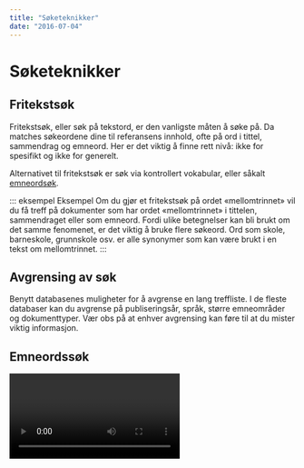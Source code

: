```yaml
---
title: "Søketeknikker"
date: "2016-07-04"
---
```


# Søketeknikker

## Fritekstsøk

Fritekstsøk, eller søk på tekstord, er den vanligste måten å søke på. Da matches søkeordene dine til referansens innhold, ofte på ord i tittel, sammendrag og emneord. Her er det viktig å finne rett nivå: ikke for spesifikt og ikke for generelt.

Alternativet til fritekstsøk er søk via kontrollert vokabular, eller såkalt [emneordsøk](/soking/soketeknikker.html#emneordssøk/).

::: eksempel Eksempel 
Om du gjør et fritekstsøk på ordet «mellomtrinnet» vil du få treff på dokumenter som har ordet «mellomtrinnet» i tittelen, sammendraget eller som emneord. Fordi ulike betegnelser kan bli brukt om det samme fenomenet, er det viktig å bruke flere søkeord. Ord som skole, barneskole, grunnskole osv. er alle synonymer som kan være brukt i en tekst om mellomtrinnet.
:::


## Avgrensing av søk

Benytt databasenes muligheter for å avgrense en lang treffliste. I de fleste databaser kan du avgrense på publiseringsår, språk, større emneområder og dokumenttyper. Vær obs på at enhver avgrensing kan føre til at du mister viktig informasjon.

## Emneordssøk

<Video id="_yKr4R3k5Pg" />

Når du søker på emneord, får du treff på alle dokumenter som er merket med dette emneordet. Alt innhold i databasen som handler om skole, får emneordet skole selv om forfatteren har brukt andre termer (mellomtrinnet, skule, grunnskole osv.) Det lønner seg derfor å jobbe med å finne de emneordene som dekker ditt område.  

## Kombiner søkeord

<Video id="V20SCScsECE" />

Når du har funnet alle relevante søkeord, må du tenke gjennom hvordan de skal kombineres. I de fleste databaser kan du kombinere søkeord på tre forskjellige måter: med OG/AND, ELLER/OR, IKKE/NOT. Dette kalles å søke med boolske operatorer.

### Kombinasjon med AND

Dersom du velger å kombinere to søkeord med AND, får du bare treff på litteratur som omhandler begge ordene. Kombinasjoner med AND spisser søket, og bidrar til å **begrense** antall treff.

Eksempel: Søk på **Diabetes AND Livskvalitet** gir bare treff på litteratur som handler om **både** diabetes og livskvalitet.

<ClientOnly>
  <Venn 
    v-bind:sets="[
        {sets: ['Diabetes'], size: 12}, 
        {sets: ['Livskvalitet'], size: 12},
        {sets: ['Diabetes','Livskvalitet'], size: 3}
    ]" 
    text="Treff for AND-søk"
    type="and" />
</ClientOnly>

### Kombinasjon med OR

Dersom du velger å kombinere to søkeord med OR, får du treff som inneholder det ene, det andre eller begge ordene. Kombinasjoner med OR utvider søket og gir deg **flere** treff. OR brukes som regel ved synonyme søkeord.

Eksempel: Søk på **Diabetes OR Sukkersyke** gir treff på diabetes, sukkersyke eller begge deler.

<ClientOnly>
  <Venn 
    v-bind:sets="[
        {sets: ['Diabetes'], size: 12}, 
        {sets: ['Sukkersyke'], size: 12},
        {sets: ['Diabetes','Sukkersyke'], size: 3}
    ]" 
    text="Treff for OR-søk"
    type="or" />
</ClientOnly>

### Kombinasjon med NOT

Dersom du velger å kombinere to søkeord med NOT, får du treff på det ene ordet mens du utelater det som også handler om det _andre_ søkeordet. Kombinasjoner med NOT kan utelate svært mange treff, så de bør brukes med varsomhet.

Eksempel: Søk på **Diabetes NOT Insulinpumpe** gir treff på diabetes mens det utelater alt som i tillegg handler om insulinpumpe.

<ClientOnly>
  <Venn 
    v-bind:sets="[
        {sets: ['Diabetes'], size: 12}, 
        {sets: ['Insulinpumpe'], size: 12},
        {sets: ['Diabetes','Insulinpumpe'], size: 3}
    ]" 
    text="Treff for NOT-søk"
    type="not" />
</ClientOnly>

### Trunkering

Ved trunkering søker du på stammen av et ord for å få med ulike varianter av ordet. Som regel er trunkeringstegnet en stjerne (\*\). _Barn_\*\ gir treff på barnet, barna, barneskole, barneskule, barnehage osv. 


## Bruk av søketabell

Tabellen nedenfor har tre kolonner, en for hvert av de tre begrepene i problemstillingen. Først kombineres de synonyme søkeordene i hver kolonne med ELLER, så kombineres alle treffene i de tre kolonnene med OG.

Denne framgangsmåten kan brukes på de aller fleste prosjekter.

Problemstilling: «Lønner det seg for bedrifter å markedsføre seg som bærekraftig?» 

:::: søketabell 
::: tabell
Verdivurdering

**OR**

Verdisett\*\

**OR**

Valuation estimate

**OR** 

Statement of value
:::

::: kombinator
**AND**
:::

::: tabell
Økologisk

**OR**

Bærekraftig

**OR**

Ecological

**OR**

Sustainab\*\
:::

::: kombinator
**AND**
:::

::: tabell
Metode

**OR**

Fremgangsmåte

**OR**

Method

**OR**

Technique

**OR**

Skill
:::
::::

[Vil du prøve selv? Trykk her og fyll inn med dine egne søkeord.](/docs/soketabell.docx)


### Lagring av søk

De fleste databaser gir deg mulighet til å lagre søket og sende søkehistorikken via e-post. Søkehistorikken viser hvilken database du har søkt i, hvilke søkeord du har brukt, hvordan søkeordene er kombinert og hvor mange treff du har fått. Dette kan være svært nyttig informasjon å ta vare på hvis du for eksempel ønsker å bygge videre på søket, eller hvis du ønsker å foreta det samme søket i en annen database.

### Siteringssøk

Noen databaser og verktøy som Web of Science (lenke) og Google Scholar (lenke) gir informasjon om siteringer. Det vil si hvor mange, og hvem har brukt ett gitt dokument i sin referanseliste. Hvor ofte et dokument er sitert, kan si kan si noe om hvor stor gjennomslagskraft dokumentet har hatt på fagområdet. Klikker du på lenken «Cited by» i Google Scholar, får du opp en liste med siteringer. En slik liste kan brukes til å løfte fram sentrale dokumenter og nøkkelforfattere.

### Let i referanselister
Det er ikke bare ved å foreta søk i databaser du finner god og kvalitetssikret informasjon. Hvis du har funnet en vitenskapelig artikkel som er midt i blinken for din oppgave, kan artikkelens referanseliste vise til annen, aktuell litteratur som du kan bruke.
